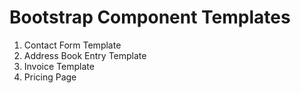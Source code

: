 # Bootstrap Component Templates

1. Contact Form Template
2. Address Book Entry Template
3. Invoice Template
4. Pricing Page